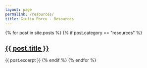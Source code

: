 ```yaml
---
layout: page
permalink: /resources/
title: Giulio Porcu - Resources
---
```

<div>
  {% for post in site.posts %}
      {% if post.category == "resources" %}
          <h2>
            <a href="{{ post.url }}">
              {{ post.title }}
            </a>
          </h2>
          {{ post.excerpt }}
      {% endif %}
  {% endfor %}
</div>